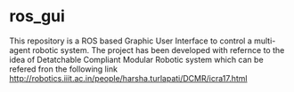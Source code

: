 # ros_gui
This repository is a ROS based Graphic User Interface to control a multi-agent robotic system. The project has been developed with refernce to the idea of Detatchable Compliant Modular Robotic system which can be refered fron the following link  
http://robotics.iiit.ac.in/people/harsha.turlapati/DCMR/icra17.html
